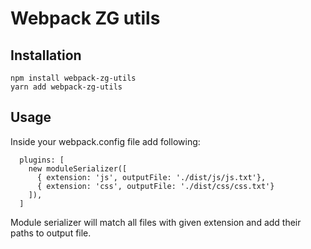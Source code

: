 # Webpack ZG utils

## Installation
```
npm install webpack-zg-utils
yarn add webpack-zg-utils
```

## Usage
Inside your webpack.config file add following:

```
  plugins: [
    new moduleSerializer([
      { extension: 'js', outputFile: './dist/js/js.txt'},
      { extension: 'css', outputFile: './dist/css/css.txt'}
    ]),
  ]
```

Module serializer will match all files with given extension and add their paths to output file. 